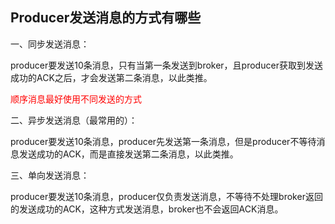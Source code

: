 ## Producer发送消息的方式有哪些

一、同步发送消息：

producer要发送10条消息，只有当第一条发送到broker，且producer获取到发送成功的ACK之后，才会发送第二条消息，以此类推。

<font color="red">顺序消息最好使用不同发送的方式</font>

二、异步发送消息（最常用的）：

producer要发送10条消息，producer先发送第一条消息，但是producer不等待消息发送成功的ACK，而是直接发送第二条消息，以此类推。

三、单向发送消息：

producer要发送10条消息，producer仅负责发送消息，不等待不处理broker返回的发送成功的ACK，这种方式发送消息，broker也不会返回ACK消息。